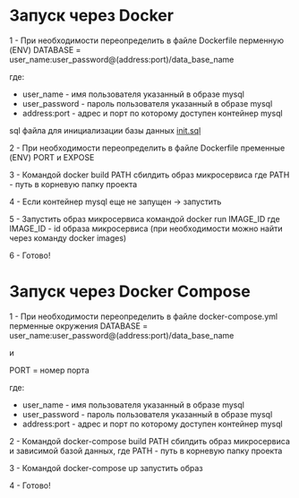 # Запуск через Docker 

1 - При необходимости переопределить в файле Dockerfile перменную (ENV) DATABASE =
user_name:user_password@(address:port)/data_base_name

где:
- user_name - имя пользователя указанный в образе mysql
- user_password - пароль пользователя указанный в образе mysql
- address:port - адрес и порт по которому доступен контейнер mysql

sql файла для инициализации базы данных [init.sql](https://github.com/NikitaNasevich/test_task_avito/blob/master/db/mysql/init.sql)

2 - При необходимости переопределить в файле Dockerfile пременные (ENV) PORT и EXPOSE

3 - Командой docker build PATH сбилдить образ микросервиса
где PATH - путь в корневую папку проекта

4 - Если контейнер mysql еще не запущен -> запустить 

5 - Запустить образ микросервиса командой docker run IMAGE_ID
где IMAGE_ID - id образа микросервиса (при необходимости можно найти через команду docker images)

6 - Готово! 

# Запуск через Docker Compose

1 - При необходимости переопределить в файле docker-compose.yml перменные окружения DATABASE =
user_name:user_password@(address:port)/data_base_name

и 

PORT = номер порта

где:
- user_name - имя пользователя указанный в образе mysql
- user_password - пароль пользователя указанный в образе mysql
- address:port - адрес и порт по которому доступен контейнер mysql

2 - Командой docker-compose build PATH сбилдить образ микросервиса и зависимой базой данных,
где PATH - путь в корневую папку проекта

3 - Командой docker-compose up запустить образ

4 - Готово!